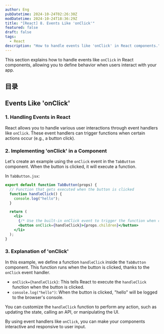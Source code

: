 ```yaml
---
author: Eng
pubDatetime: 2024-10-24T02:26:30Z
modDatetime: 2024-10-24T18:36:29Z
title: "[React] 8. Events Like 'onClick'"
featured: false
draft: false
tags:
  - React
description: "How to handle events like 'onClick' in React components."
---
```


This section explains how to handle events like `onClick` in React components, allowing you to define behavior when users interact with your app.

## 目录

## Events Like 'onClick'

### 1. Handling Events in React

React allows you to handle various user interactions through event handlers like `onClick`. These event handlers can trigger functions when certain actions occur (e.g., a button click).

### 2. Implementing 'onClick' in a Component

Let's create an example using the `onClick` event in the `TabButton` component. When the button is clicked, it will execute a function.

In `TabButton.jsx`:

```jsx
export default function TabButton(props) {
  // Function that gets executed when the button is clicked
  function handleClick() {
    console.log("hello");
  }

  return (
    <li>
      {/* Use the built-in onClick event to trigger the function when clicked */}
      <button onClick={handleClick}>{props.children}</button>
    </li>
  );
}
```

### 3. Explanation of 'onClick'

In this example, we define a function `handleClick` inside the `TabButton` component. This function runs when the button is clicked, thanks to the `onClick` event handler.

- `onClick={handleClick}`: This tells React to execute the `handleClick` function when the button is clicked.
- `console.log("hello")`: When the button is clicked, "hello" will be logged to the browser's console.

You can customize the `handleClick` function to perform any action, such as updating the state, calling an API, or manipulating the UI.

By using event handlers like `onClick`, you can make your components interactive and responsive to user input.
